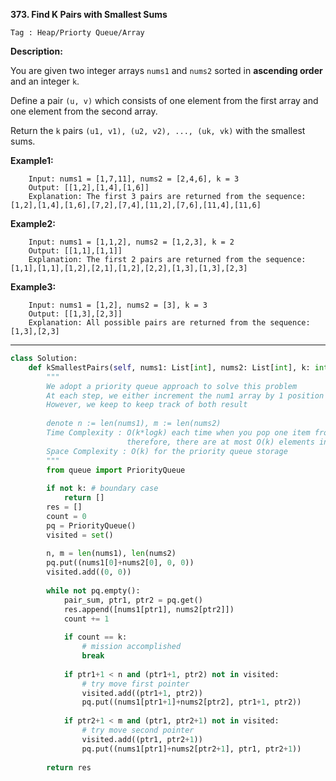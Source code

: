 **373. Find K Pairs with Smallest Sums**

```Tag : Heap/Priorty Queue/Array```

**Description:**

You are given two integer arrays ```nums1``` and ```nums2``` sorted in **ascending order** and an integer ```k```.

Define a pair ```(u, v)``` which consists of one element from the first array and one element from the second array.

Return the ```k``` pairs ```(u1, v1), (u2, v2), ..., (uk, vk)``` with the smallest sums.

**Example1:**

        Input: nums1 = [1,7,11], nums2 = [2,4,6], k = 3
        Output: [[1,2],[1,4],[1,6]]
        Explanation: The first 3 pairs are returned from the sequence: [1,2],[1,4],[1,6],[7,2],[7,4],[11,2],[7,6],[11,4],[11,6]

**Example2:**

        Input: nums1 = [1,1,2], nums2 = [1,2,3], k = 2
        Output: [[1,1],[1,1]]
        Explanation: The first 2 pairs are returned from the sequence: [1,1],[1,1],[1,2],[2,1],[1,2],[2,2],[1,3],[1,3],[2,3]

**Example3:**

        Input: nums1 = [1,2], nums2 = [3], k = 3
        Output: [[1,3],[2,3]]
        Explanation: All possible pairs are returned from the sequence: [1,3],[2,3]

-----------

```python
class Solution:
    def kSmallestPairs(self, nums1: List[int], nums2: List[int], k: int) -> List[List[int]]:
        """
        We adopt a priority queue approach to solve this problem
        At each step, we either increment the num1 array by 1 position or num2
        However, we keep to keep track of both result
        
        denote n := len(nums1), m := len(nums2)
        Time Complexity : O(k*logk) each time when you pop one item from priority queue, you insert at most 2 others into it
                          therefore, there are at most O(k) elements in the queue, and each queue operation takes O(logk)
        Space Complexity : O(k) for the priority queue storage
        """
        from queue import PriorityQueue
        
        if not k: # boundary case
            return []
        res = []
        count = 0
        pq = PriorityQueue()
        visited = set()
        
        n, m = len(nums1), len(nums2)
        pq.put((nums1[0]+nums2[0], 0, 0))
        visited.add((0, 0))
        
        while not pq.empty():
            pair_sum, ptr1, ptr2 = pq.get()
            res.append([nums1[ptr1], nums2[ptr2]])
            count += 1
            
            if count == k:
                # mission accomplished
                break
            
            if ptr1+1 < n and (ptr1+1, ptr2) not in visited:
                # try move first pointer
                visited.add((ptr1+1, ptr2))
                pq.put((nums1[ptr1+1]+nums2[ptr2], ptr1+1, ptr2))
            
            if ptr2+1 < m and (ptr1, ptr2+1) not in visited:
                # try move second pointer
                visited.add((ptr1, ptr2+1))
                pq.put((nums1[ptr1]+nums2[ptr2+1], ptr1, ptr2+1))
        
        return res
```

